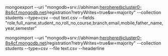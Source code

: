 mongoexport --uri "mongodb+srv://abhiman:herohere@cluster0-8s4cf.mongodb.net/registration?retryWrites=true&w=majority" --collection students --type=csv --out text.csv --fields "role,full_name,student_no,roll_no,course,branch,email,mobile,father_name,year,semester"

mongoimport --uri "mongodb+srv://abhiman:herohere@cluster0-8s4cf.mongodb.net/registration?retryWrites=true&w=majority" --collection students --type=csv --file text.csv --headerline
